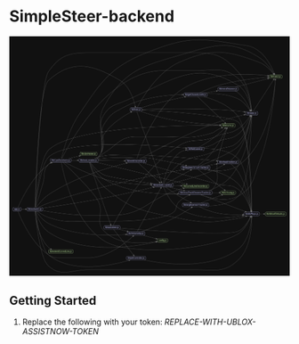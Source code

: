 # SimpleSteer-backend
<img src="madgeVisualization.png">

## Getting Started

1) Replace the following with your token: _REPLACE-WITH-UBLOX-ASSISTNOW-TOKEN_
